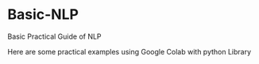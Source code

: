 # Basic-NLP
Basic Practical Guide of NLP

Here are some practical examples using Google Colab with python Library
